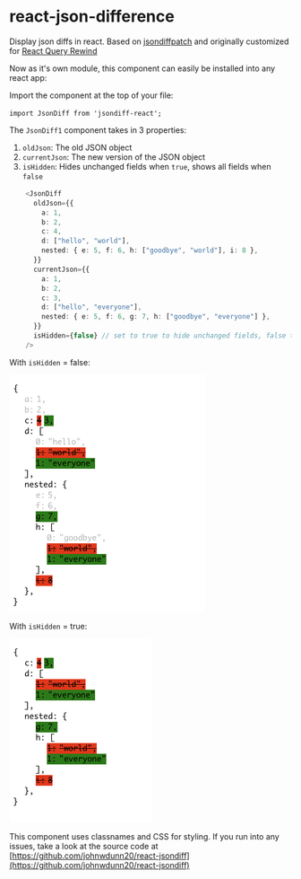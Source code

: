 # react-json-difference
Display json diffs in react. Based on [jsondiffpatch](https://github.com/benjamine/jsondiffpatch) and originally customized for [React Query Rewind](https://reactqueryrewind.com/)

Now as it's own module, this component can easily be installed into any react app:

Import the component at the top of your file:

  `import JsonDiff from 'jsondiff-react';`

The `JsonDiff1` component takes in 3 properties:
1. `oldJson`: The old JSON object
2. `currentJson`: The new version of the JSON object
3. `isHidden`: Hides unchanged fields when `true`, shows all fields when `false`

```typescript
    <JsonDiff
      oldJson={{
        a: 1,
        b: 2,
        c: 4,
        d: ["hello", "world"],
        nested: { e: 5, f: 6, h: ["goodbye", "world"], i: 8 },
      }}
      currentJson={{
        a: 1,
        b: 2,
        c: 3,
        d: ["hello", "everyone"],
        nested: { e: 5, f: 6, g: 7, h: ["goodbye", "everyone"] },
      }}
      isHidden={false} // set to true to hide unchanged fields, false to show all fields
    />
```

With `isHidden` = false:

![example where isHidden is false](https://raw.githubusercontent.com/johnwdunn20/react-jsondiff/main/package/images/example-hiddenFalse.png)

With `isHidden` = true:

![example where isHidden is true](https://raw.githubusercontent.com/johnwdunn20/react-jsondiff/main/package/images/example-hiddenTrue.png)

This component uses classnames and CSS for styling. If you run into any issues, take a look at the source code at [https://github.com/johnwdunn20/react-jsondiff](https://github.com/johnwdunn20/react-jsondiff)